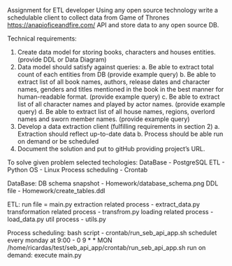 Assignment for ETL developer
Using any open source technology write a schedulable client to collect data from Game of Thrones
https://anapioficeandfire.com/ API and store data to any open source DB.

Technical requirements:
1. Create data model for storing books, characters and houses entities. (provide DDL or Data
Diagram)
2. Data model should satisfy against queries:
	a. Be able to extract total count of each entities from DB (provide example query)
	b. Be able to extract list of all book names, authors, release dates and character names,
genders and titles mentioned in the book in the best manner for human-readable format.
(provide example query)
	c. Be able to extract list of all character names and played by actor names. (provide example
query)
	d. Be able to extract list of all house names, regions, overlord names and sworn member
names. (provide example query)
3. Develop a data extraction client (fulfilling requirements in section 2)
	a. Extraction should reflect up-to-date data
	b. Process should be able run on demand or be scheduled
4. Document the solution and put to gitHub providing project’s URL.


To solve given problem selected techologies:
	DataBase - PostgreSQL
	ETL - Python
	OS - Linux
	Process scheduling - Crontab

DataBase:
	DB schema snapshot - Homework/database_schema.png
	DDL file - Homework/create_tables.ddl

ETL:
	run file = main.py
	extraction related process - extract_data.py
	transformation related process - transfrom.py
	loading related process - load_data.py
	util process - utils.py

Process scheduling:
	bash script - crontab/run_seb_api_app.sh
	schedulet every monday at 9:00  - 0 9 * * MON /home/ricardas/test/seb_api_app/crontab/run_seb_api_app.sh
	run on demand: execute main.py
